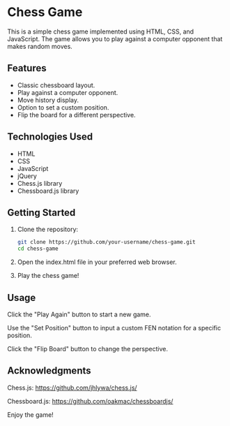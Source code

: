 # Chess Game

This is a simple chess game implemented using HTML, CSS, and JavaScript. The game allows you to play against a computer opponent that makes random moves.

## Features

- Classic chessboard layout.
- Play against a computer opponent.
- Move history display.
- Option to set a custom position.
- Flip the board for a different perspective.

## Technologies Used

- HTML
- CSS
- JavaScript
- jQuery
- Chess.js library
- Chessboard.js library

## Getting Started

1. Clone the repository:

    ```bash
    git clone https://github.com/your-username/chess-game.git
    cd chess-game
    ```

2. Open the index.html file in your preferred web browser.

3. Play the chess game!

## Usage

Click the "Play Again" button to start a new game.

Use the "Set Position" button to input a custom FEN notation for a specific position.

Click the "Flip Board" button to change the perspective.

## Acknowledgments

Chess.js: https://github.com/jhlywa/chess.js/

Chessboard.js: https://github.com/oakmac/chessboardjs/

Enjoy the game!